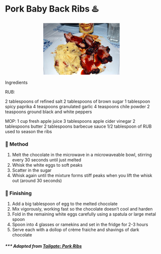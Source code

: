 # Pork Baby Back Ribs :hotsprings: 

<p align="center">
  <img alt="first-and-last" src="pics/pork-ribs/first-and-last.jpg" width="50%">
</p>

Ingredients

RUB:

2 tablespoons of refined salt
2 tablespoons of brown sugar
1 tablespoon spicy paprika
4 teaspoons granulated garlic 
4 teaspoons chile powder
2 teaspoons ground black and white peppers

MOP:
1 cup fresh apple juice
3 tablespoons apple cider vinegar
2 tablespoons butter
2 tablespoons barbecue sauce
1/2 tablespoon of RUB used to season the ribs


### :construction: Method

1. Melt the chocolate in the microwave in a microwaveable bowl, stirring every 30 seconds until just melted
2. Whisk the white eggs to soft peaks
3. Scatter in the sugar
4. Whisk again until the mixture forms stiff peaks when you lift the whisk out (around 30 seconds)

### :spoon: Finishing

1. Add a big tablespoon of egg to the melted chocolate
2. Mix vigorously, working fast so the chocolate doesn’t cool and harden
3. Fold in the remaining white eggs carefully using a spatula or large metal spoon
4. Spoon into 4 glasses or ramekins and set in the fridge for 2-3 hours
5. Serve each with a dollop of crème fraiche and shavings of dark chocolate


##### *** Adapted from [Tailgate: Pork Ribs](http://tail-gate.blogspot.com/2008/11/pork-ribs.html)
